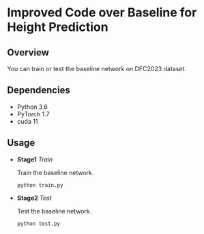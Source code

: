 # Improved Code over Baseline for Height Prediction

## Overview
You can train or test the baseline network on DFC2023 dataset.

## Dependencies
- Python 3.6
- PyTorch 1.7
- cuda 11


## Usage
- **Stage1** *Train*

  Train the baseline network.

  ```
  python train.py
  ```

- **Stage2** *Test*

  Test the baseline network.
  ```
  python test.py
  ```

